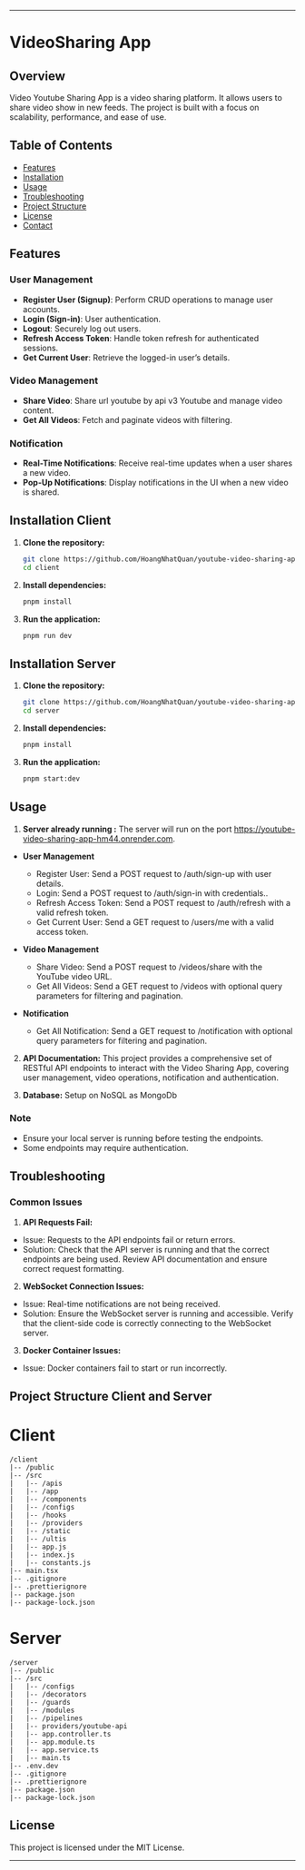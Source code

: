 
---

# VideoSharing App

## Overview

Video Youtube Sharing App is a video sharing platform. It allows users to share video show in new feeds. The project is built with a focus on scalability, performance, and ease of use.

## Table of Contents

- [Features](#features)
- [Installation](#installation)
- [Usage](#usage)
- [Troubleshooting](#troubleshooting)
- [Project Structure](#project-structure)
- [License](#license)
- [Contact](#contact)

## Features

### User Management
- **Register User (Signup)**: Perform CRUD operations to manage user accounts.
- **Login (Sign-in)**: User authentication.
- **Logout**: Securely log out users.
- **Refresh Access Token**: Handle token refresh for authenticated sessions.
- **Get Current User**: Retrieve the logged-in user’s details.

### Video Management
- **Share Video**: Share url youtube by api v3 Youtube and manage video content.
- **Get All Videos**: Fetch and paginate videos with filtering.

### Notification
- **Real-Time Notifications**: Receive real-time updates when a user shares a new video.
- **Pop-Up Notifications**: Display notifications in the UI when a new video is shared.

## Installation Client

1. **Clone the repository:**
   ```bash
   git clone https://github.com/HoangNhatQuan/youtube-video-sharing-app.git
   cd client
   ```

1. **Install dependencies:**
   ```bash
   pnpm install
   ```

2. **Run the application:**
   ```bash
   pnpm run dev
   ```
## Installation Server

1. **Clone the repository:**
   ```bash
   git clone https://github.com/HoangNhatQuan/youtube-video-sharing-app.git
   cd server
   ```

1. **Install dependencies:**
   ```bash
   pnpm install
   ```

2. **Run the application:**
   ```bash
   pnpm start:dev
   ```

## Usage

1. **Server already running :**
  The server will run on the port https://youtube-video-sharing-app-hm44.onrender.com.
  - **User Management**
    - Register User: Send a POST request to /auth/sign-up with user details.
    - Login: Send a POST request to /auth/sign-in with credentials..
    - Refresh Access Token: Send a POST request to /auth/refresh with a valid refresh token.
    - Get Current User: Send a GET request to /users/me with a valid access token.
  - **Video Management**
    - Share Video: Send a POST request to /videos/share with the YouTube video URL.
    - Get All Videos: Send a GET request to /videos with optional query parameters for filtering and pagination.

- **Notification**
  - Get All Notification: Send a GET request to /notification with optional query parameters for filtering and pagination.
  
2. **API Documentation:**
This project provides a comprehensive set of RESTful API endpoints to interact with the Video Sharing App, covering user management, video operations, notification and authentication.

3. **Database:** Setup on NoSQL as MongoDb

### Note

- Ensure your local server is running before testing the endpoints.
- Some endpoints may require authentication.

## Troubleshooting
### Common Issues

1. **API Requests Fail:**
- Issue: Requests to the API endpoints fail or return errors.
- Solution: Check that the API server is running and that the correct endpoints are being used. Review API documentation and ensure correct request formatting.

2. **WebSocket Connection Issues:**

- Issue: Real-time notifications are not being received.
- Solution: Ensure the WebSocket server is running and accessible. Verify that the client-side code is correctly connecting to the WebSocket server.

3. **Docker Container Issues:**
- Issue: Docker containers fail to start or run incorrectly.

## Project Structure Client and Server

# Client
```plaintext
/client
|-- /public
|-- /src
|   |-- /apis
|   |-- /app
|   |-- /components
|   |-- /configs
|   |-- /hooks
|   |-- /providers
|   |-- /static
|   |-- /ultis      
|   |-- app.js      
|   |-- index.js    
|   |-- constants.js
|-- main.tsx
|-- .gitignore
|-- .prettierignore
|-- package.json
|-- package-lock.json
```

# Server
```plaintext
/server
|-- /public
|-- /src
|   |-- /configs
|   |-- /decorators
|   |-- /guards
|   |-- /modules
|   |-- /pipelines
|   |-- providers/youtube-api         
|   |-- app.controller.ts    
|   |-- app.module.ts  
|   |-- app.service.ts
|   |-- main.ts
|-- .env.dev
|-- .gitignore
|-- .prettierignore
|-- package.json
|-- package-lock.json
```

## License

This project is licensed under the MIT License.

---

